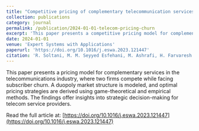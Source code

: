 ```yaml
---
title: "Competitive pricing of complementary telecommunication services with subscriber churn in a duopoly"
collection: publications
category: journal
permalink: /publication/2024-01-01-telecom-pricing-churn
excerpt: 'This paper presents a competitive pricing model for complementary telecom services, considering subscriber churn in a duopoly market.'
date: 2024-01-01
venue: 'Expert Systems with Applications'
paperurl: 'https://doi.org/10.1016/j.eswa.2023.121447'
citation: 'R. Soltani, M. M. Seyyed Esfehani, M. Ashrafi, H. Farvaresh (2024). "Competitive pricing of complementary telecommunication services with subscriber churn in a duopoly." <i>Expert Systems with Applications</i>, 237, 121447.'
---
```


This paper presents a pricing model for complementary services in the telecommunications industry, where two firms compete while facing subscriber churn. A duopoly market structure is modeled, and optimal pricing strategies are derived using game-theoretical and empirical methods. The findings offer insights into strategic decision-making for telecom service providers.

Read the full article at: [https://doi.org/10.1016/j.eswa.2023.121447](https://doi.org/10.1016/j.eswa.2023.121447)
